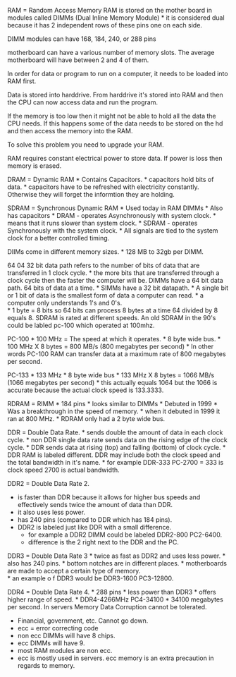 RAM = Random Access Memory
RAM is stored on the mother board in modules called DIMMs (Dual Inline Memory Module) 
	* it is  considered dual because it has 2 independent rows of these pins one on each side.

DIMM modules can have 168, 184, 240, or 288 pins

motherboard can have a various number of memory slots.  The average motherboard will have between 2 and 4 of them.

In order for data or program to run on a computer, it needs to be loaded into RAM first.

Data is stored into harddrive.  From harddrive it's stored into RAM and then the CPU can now access data and run the program.

If the memory is too low then it might not be able to hold all the data the CPU needs.  If this happens some of the data needs to be stored on the hd and then access the memory into the RAM.

To solve this problem you need to upgrade your RAM.

RAM requires constant electrical power to store data.  If power is loss then memory is erased.

DRAM = Dynamic RAM
	* Contains Capacitors.
		* capacitors hold bits of data.
		* capacitors have to be refreshed with electricity constantly. Otherwise they will forget the informtion they are holding.
		
SDRAM = Synchronous Dynamic RAM
	* Used today in RAM DIMMs
	* Also has capacitors
		* DRAM - operates Asynchronously with system clock.
			* means that it runs slower than system clock.
		* SDRAM - operates Synchronously with the system clock.
			* All signals are tied to the system clock for a better controlled timing.
			
DIIMs come in different memory sizes.
	* 128 MB to 32gb per DIMM.
	
64 04 32 bit data path refers to the number of bits of data that are transferred in 1 clock cycle.
	* the more bits that are transferred through a clock cycle then the faster the computer will be.  DIMMs have a 64 bit data path.  64 bits of data at a time.
	* SIMMs have a 32 bit datapath.
	* A single bit or 1 bit of data is the smallest form of data a computer can read. 
	* a computer only understands 1's and 0's.  
	* 1 byte = 8 bits so 64 bits can process 8 bytes at a time 64 divided by 8 equals 8.
	SDRAM is rated at different speeds.  An old SDRAM in the 90's could be labled pc-100 which operated at 100mhz.
	
PC-100 
	* 100 MHz = The speed at which it operates.
	* 8 byte wide bus.
		* 100 MHz X 8 bytes = 800 MB/s (800 megabytes per second)
		* In other words PC-100 RAM can transfer data at a maximum rate of 800 megabytes per second.
		
PC-133
	* 133 MHz
	* 8 byte wide bus
		* 133 MHz X 8 bytes = 1066 MB/s (1066 megabytes per second)
			* this actually equals 1064 but the 1066 is accurate because the actual clock speed is 133.3333.

RDRAM = RIMM
	* 184 pins 
	* looks similar to DIMMs
	* Debuted in 1999
	* Was a breakthrough in the speed of memory.
	* when it debuted in 1999 it ran at 800 MHz.
	* RDRAM only had a 2 byte wide bus.
	
DDR = Double Data Rate.
	* sends double the amount of data in each clock cycle. 
	* non DDR single data rate sends data on the rising edge of the clock cycle.
	* DDR sends data at rising (top) and falling (bottom) of clock cycle.
	* DDR RAM is labeled different.  DDR may include both the clock speed and the total bandwidth in it's name.
	* for example DDR-333 PC-2700 = 333 is clock speed 2700 is actual bandwidth.
	
DDR2 = Double Data Rate 2.
*  is faster than DDR because it allows for higher bus speeds and effectively sends twice the amount of data than DDR.
* it also uses less power.
* has 240 pins (compared to DDR which has 184 pins).
* DDR2 is labeled just like DDR with a small difference.
	* for example a DDR2 DIMM could be labeled DDR2-800 PC2-6400.
	* difference is the 2 right next to the DDR and the PC.
		
DDR3 = Double Data Rate 3
	* twice as fast as DDR2 and uses less power.
	* also has 240 pins.
	* bottom notches are in different places.
	* motherboards are made to accept a certain type of memory.  
	* an example o f DDR3 would be DDR3-1600 PC3-12800.

DDR4 = Double Data Rate 4.
	* 288 pins
	* less power than DDR3
	* offers higher range of speed.
	* DDR4-4266MHz PC4-34100 
		* 34100 megabytes per second.
In servers Memory Data Corruption cannot be tolerated.
* Financial, government, etc. Cannot go down.
* ecc = error correcting code
* non ecc DIMMs will have 8 chips.
* ecc DIMMs will have 9.
* most RAM modules are non ecc.
* ecc is mostly used in servers.  ecc memory is an extra precaution in regards to memory.

	
		
